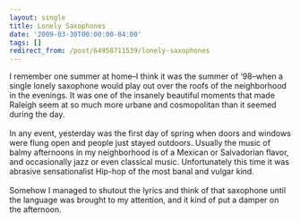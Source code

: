 ```yaml
---
layout: single
title: Lonely Saxophones
date: '2009-03-30T00:00:00-04:00'
tags: []
redirect_from: /post/64950711539/lonely-saxophones
---
```

<p>I remember one summer at home&ndash;I think it was the summer of &lsquo;98&ndash;when a single lonely saxophone would play out over the roofs of the neighborhood in the evenings. It was one of the insanely beautiful moments that made Raleigh seem at so much more urbane and cosmopolitan than it seemed during the day.<br/><br/>In any event, yesterday was the first day of spring when doors and windows were flung open and people just stayed outdoors. Usually the music of balmy afternoons in my neighborhood is of a Mexican or Salvadorian flavor, and occasionally jazz or even classical music. Unfortunately this time it was abrasive sensationalist Hip-hop of the most banal and vulgar kind.<br/><br/>Somehow I managed to shutout the lyrics and think of that saxophone until the language was brought to my attention, and it kind of put a damper on the afternoon.</p>
